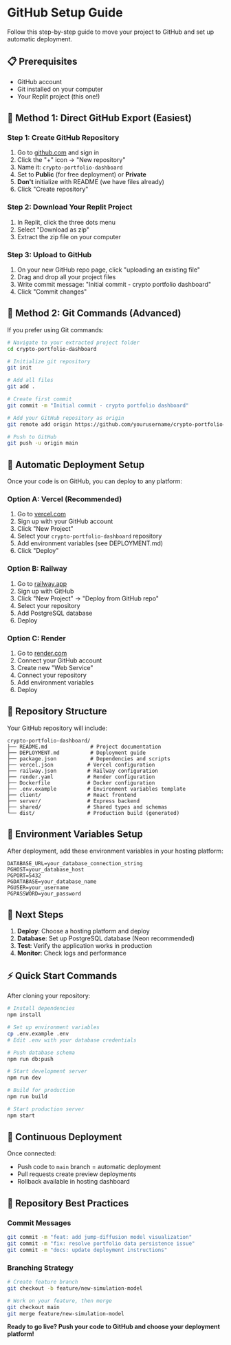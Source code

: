 # GitHub Setup Guide

Follow this step-by-step guide to move your project to GitHub and set up automatic deployment.

## 📋 Prerequisites

- GitHub account
- Git installed on your computer
- Your Replit project (this one!)

## 🔄 Method 1: Direct GitHub Export (Easiest)

### Step 1: Create GitHub Repository
1. Go to [github.com](https://github.com) and sign in
2. Click the "+" icon → "New repository"
3. Name it: `crypto-portfolio-dashboard`
4. Set to **Public** (for free deployment) or **Private**
5. **Don't** initialize with README (we have files already)
6. Click "Create repository"

### Step 2: Download Your Replit Project
1. In Replit, click the three dots menu
2. Select "Download as zip"
3. Extract the zip file on your computer

### Step 3: Upload to GitHub
1. On your new GitHub repo page, click "uploading an existing file"
2. Drag and drop all your project files
3. Write commit message: "Initial commit - crypto portfolio dashboard"
4. Click "Commit changes"

## 🔄 Method 2: Git Commands (Advanced)

If you prefer using Git commands:

```bash
# Navigate to your extracted project folder
cd crypto-portfolio-dashboard

# Initialize git repository
git init

# Add all files
git add .

# Create first commit
git commit -m "Initial commit - crypto portfolio dashboard"

# Add your GitHub repository as origin
git remote add origin https://github.com/yourusername/crypto-portfolio-dashboard.git

# Push to GitHub
git push -u origin main
```

## 🚀 Automatic Deployment Setup

Once your code is on GitHub, you can deploy to any platform:

### Option A: Vercel (Recommended)
1. Go to [vercel.com](https://vercel.com)
2. Sign up with your GitHub account
3. Click "New Project"
4. Select your `crypto-portfolio-dashboard` repository
5. Add environment variables (see DEPLOYMENT.md)
6. Click "Deploy"

### Option B: Railway
1. Go to [railway.app](https://railway.app)
2. Sign up with GitHub
3. Click "New Project" → "Deploy from GitHub repo"
4. Select your repository
5. Add PostgreSQL database
6. Deploy

### Option C: Render
1. Go to [render.com](https://render.com)
2. Connect your GitHub account
3. Create new "Web Service"
4. Connect your repository
5. Add environment variables
6. Deploy

## 📁 Repository Structure

Your GitHub repository will include:

```
crypto-portfolio-dashboard/
├── README.md              # Project documentation
├── DEPLOYMENT.md          # Deployment guide
├── package.json           # Dependencies and scripts
├── vercel.json           # Vercel configuration
├── railway.json          # Railway configuration
├── render.yaml           # Render configuration
├── Dockerfile            # Docker configuration
├── .env.example          # Environment variables template
├── client/               # React frontend
├── server/               # Express backend
├── shared/               # Shared types and schemas
└── dist/                 # Production build (generated)
```

## 🔐 Environment Variables Setup

After deployment, add these environment variables in your hosting platform:

```env
DATABASE_URL=your_database_connection_string
PGHOST=your_database_host
PGPORT=5432
PGDATABASE=your_database_name
PGUSER=your_username
PGPASSWORD=your_password
```

## 🎯 Next Steps

1. **Deploy**: Choose a hosting platform and deploy
2. **Database**: Set up PostgreSQL database (Neon recommended)
3. **Test**: Verify the application works in production
4. **Monitor**: Check logs and performance

## ⚡ Quick Start Commands

After cloning your repository:

```bash
# Install dependencies
npm install

# Set up environment variables
cp .env.example .env
# Edit .env with your database credentials

# Push database schema
npm run db:push

# Start development server
npm run dev

# Build for production
npm run build

# Start production server
npm start
```

## 🔄 Continuous Deployment

Once connected:
- Push code to `main` branch = automatic deployment
- Pull requests create preview deployments
- Rollback available in hosting dashboard

## 📝 Repository Best Practices

### Commit Messages
```bash
git commit -m "feat: add jump-diffusion model visualization"
git commit -m "fix: resolve portfolio data persistence issue"
git commit -m "docs: update deployment instructions"
```

### Branching Strategy
```bash
# Create feature branch
git checkout -b feature/new-simulation-model

# Work on your feature, then merge
git checkout main
git merge feature/new-simulation-model
```

**Ready to go live? Push your code to GitHub and choose your deployment platform!**
